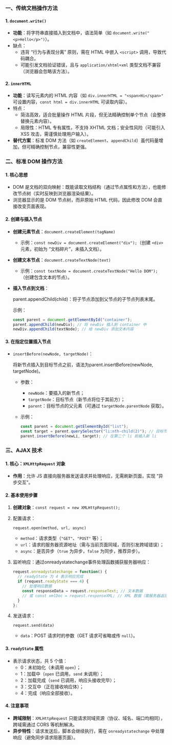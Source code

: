 ###  一、传统文档操作方法

#### 1. `document.write()`

- **功能**：将字符串直接插入到文档中，语法简单（如 `document.write("<p>Hello</p>")`）。
- 缺点：
  - 违背 “行为与表现分离” 原则，需在 HTML 中嵌入 `<script>` 调用，导致代码耦合。
  - 可能引发文档验证错误，且与 `application/xhtml+xml` 类型文档不兼容（浏览器会忽略该方法）。

#### 2. `innerHTML`

- **功能**：读写元素内的 HTML 内容（如 `div.innerHTML = "<span>Hi</span>"` 可设置内容，`const html = div.innerHTML` 可读取内容）。
- 特点：
  - 简洁高效，适合批量操作 HTML 片段，但无法精确控制单个节点（会整体替换元素内容）。
  - 局限性：HTML 专有属性，不支持 XHTML 文档；安全性风险（可能引入 XSS 攻击，需谨慎处理用户输入）。
- **替代方案**：标准 DOM 方法（如 `createElement`、`appendChild`）虽代码量增加，但可精确控制节点，兼容性更强。

### 二、标准 DOM 操作方法

#### 1. 核心思想

- DOM 是文档的双向映射：既能读取文档结构（通过节点属性和方法），也能修改节点树（实时反映到浏览器渲染结果）。
- 浏览器显示的是 DOM 节点树，而非原始 HTML 代码，因此修改 DOM 会直接改变页面表现。

#### 2. 创建与插入节点

- **创建元素节点**：`document.createElement(tagName)`

  - 示例：`const newDiv = document.createElement("div");`（创建 `<div>` 元素，初始为 “文档碎片”，未插入文档）。

- **创建文本节点**：`document.createTextNode(text)`

  - 示例：`const textNode = document.createTextNode("Hello DOM");`（创建包含文本的节点）。

- **插入节点到文档**：

  parent.appendChild(child)：将子节点添加到父节点的子节点列表末尾。

  示例：

  ```js
  const parent = document.getElementById("container");
  parent.appendChild(newDiv); // 将 newDiv 插入到 container 中
  newDiv.appendChild(textNode); // 给 newDiv 添加文本内容
  ```

#### 3. 在指定位置插入节点

- `insertBefore(newNode, targetNode)`：

  将新节点插入到目标节点之前，语法为parent.insertBefore(newNode, targetNode)。

  - 参数：

    - `newNode`：要插入的新节点；
    - `targetNode`：目标节点（新节点将位于其前方）；
    - `parent`：目标节点的父元素（可通过 `targetNode.parentNode` 获取）。

  - 示例：

    ```js
    const parent = document.getElementById("list");
    const target = parent.querySelector("li:nth-child(2)"); // 目标节点
    parent.insertBefore(newLi, target); // 在第二个 li 前插入新 li
    ```

### 三、AJAX 技术

#### 1. 核心：`XMLHttpRequest` 对象

- **作用**：允许 JS 直接向服务器发送请求并处理响应，无需刷新页面，实现 “异步交互”。

#### 2. 基本使用步骤

1. **创建对象**：`const request = new XMLHttpRequest();`

2. 配置请求：

   ```
   request.open(method, url, async)
   ```

   - `method`：请求类型（`"GET"`、`"POST"` 等）；
   - `url`：请求的服务器资源地址（需与当前页面同域，否则引发跨域错误）；
   - `async`：是否异步（`true` 为异步，`false` 为同步，推荐异步）。

3. 监听响应：通过onreadystatechange事件处理函数捕获服务器响应：

   ```js
   request.onreadystatechange = function() {
     // readyState 为 4 表示响应完成
     if (request.readyState === 4) {
       // 处理响应数据
       const responseData = request.responseText; // 文本数据
       // 或 const xmlDoc = request.responseXML; // XML 数据（需服务器返回 text/xml 类型）
     }
   };
   ```

4. 发送请求：

   ```
   request.send(data)
   ```

   - `data`：POST 请求时的参数（GET 请求可省略或传 `null`）。

#### 3. `readyState` 属性

- 表示请求状态，共 5 个值：
  - 0：未初始化（未调用 `open`）；
  - 1：加载中（`open` 已调用，`send` 未调用）；
  - 2：加载完成（`send` 已调用，响应头接收完毕）；
  - 3：交互中（正在接收响应体）；
  - 4：完成（响应全部接收）。

#### 4. 注意事项

- **跨域限制**：`XMLHttpRequest` 只能请求同域资源（协议、域名、端口均相同），跨域需通过 CORS 等机制解决。
- **异步特性**：请求发送后，脚本会继续执行，需在 `onreadystatechange` 中处理响应（避免同步请求阻塞页面）。